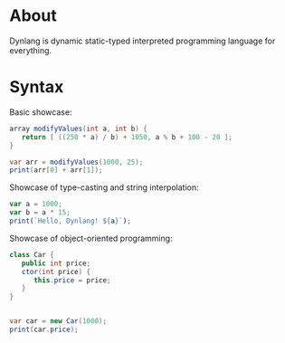 # About
Dynlang is dynamic static-typed interpreted programming language for everything.

# Syntax
Basic showcase:
```csharp
array modifyValues(int a, int b) {
   return [ ((250 * a) / b) + 1050, a % b + 100 - 20 ];
} 

var arr = modifyValues(1000, 25);
print(arr[0] + arr[1]);
```
Showcase of type-casting and string interpolation:
```js
var a = 1000;
var b = a * 15;
print(`Hello, Dynlang! ${a}`);
```
Showcase of object-oriented programming:
```csharp
class Car {
   public int price;
   ctor(int price) {
      this.price = price;
   } 
}


var car = new Car(1000);
print(car.price);
```
